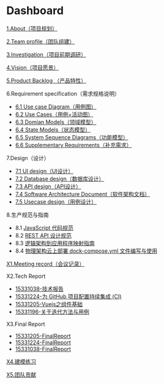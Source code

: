 # Dashboard
[1.About（项目规划）](docs/1.About/项目规划.md)

[2.Team profile（团队组建）](docs/2.Teamprofile/团队组建.md)

[3.Investigation（项目前期调研）](docs/3.Investigation/项目前期调研.md)

[4.Vision（项目愿景）](docs/4.Vision/项目愿景.md)

[5.Product Backlog （产品特性）](docs/5.ProductBacklog/产品特性.md)

6.Requirement specification（需求规格说明）
- [6.1 Use case Diagram（用例图）](docs/6.Requirementspecification/6.1UsecaseDiagram/用例图.md)
- [6.2 Use Cases（用例+活动图）](docs/6.Requirementspecification/6.2UseCases/用例+活动图.md)
- [6.3 Domian Models（领域模型）](docs/6.Requirementspecification/6.3DomianModels/领域模型.md)
- [6.4 State Models（状态模型）](docs/6.Requirementspecification/6.4StateModels/状态模型.md)
- [6.5 System Sequence Diagrams（功能模型）](docs/6.Requirementspecification/6.5SystemSequenceDiagrams/功能模型.md)
- [6.6 Supplementary Requirements（补充需求）](docs/6.Requirementspecification/6.6SupplementaryRequirements/补充需求.md)

7.Design（设计）
- [7.1 UI design（UI设计）](docs/7.Design/7.1UIdesign/UI设计.md)
- [7.2 Database design（数据库设计）](docs/7.Design/7.2Databasedesign/数据库设计.md)
- [7.3 API design（API设计）](https://github.com/SYSU-undefined/QR-Meals-SE/blob/master/docs/API.md)
- [7.4 Software Architecture Document（软件架构文档）](docs/7.Design/7.4SoftwareArchitectureDocument/软件架构文档.md)
- [7.5 Usecase design（用例设计）](docs/7.Design/7.5Usecasedesign/用例设计.md)

8.生产规范与指南
- 8.1 [JavaScript 代码规范](docs/8.productrules/生产规范指南.md)
- 8.2 [REST API 设计规范](docs/8.productrules/RESTAPI规范.md)
- 8.3 [逻辑架构到应用程序映射指南](docs/8.productrules/逻辑架构到应用程序映射指南.md)
- 8.4 [物理架构云上部署 dock-compose.yml 文件编写与使用](docs/8.productrules/docker-compose.md)

[X1.Meeting record（会议记录）](docs/X1.Meetingrecord/会议记录.md)

X2.Tech Report
- [15331038-技术报告](https://pak-choi.github.io/系统分析与设计/2018/04/15/SAAD-Report)
- [15331224-为 GitHub 项目配置持续集成 (CI)](https://daddytrap.github.io/tutorial/github/2018/04/10/travis-ci-tutorial.html)
- [15331205-Vuejs之组件基础](https://www.jianshu.com/p/95646734fb4c)
- [15331196-关于迭代方法与用例](http://blog.resetbypear.com/2018-04-15/%E5%85%B3%E4%BA%8E%E8%BF%AD%E4%BB%A3%E6%96%B9%E6%B3%95%E4%B8%8E%E7%94%A8%E4%BE%8B/)

X3.Final Report
- [15331205-FinalReport](docs/X3.FinalReport/personalreport/15331205-FinalReport.md)
- [15331224-FinalReport](docs/X3.FinalReport/personalreport/15331224-FinalReport.md)
- [15331038-FinalReport](docs/X3.FinalReport/personalreport/15331038-FinalReport.md)

[X4.建模练习](docs/X4.建模练习)

[X5.团队贡献](docs/X3.FinalReport/teamwork/teamwork.md)
